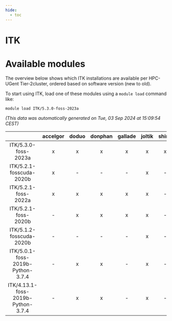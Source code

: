 ```yaml
---
hide:
  - toc
---
```


ITK
===

# Available modules


The overview below shows which ITK installations are available per HPC-UGent Tier-2cluster, ordered based on software version (new to old).

To start using ITK, load one of these modules using a `module load` command like:

```shell
module load ITK/5.3.0-foss-2023a
```

*(This data was automatically generated on Tue, 03 Sep 2024 at 15:09:54 CEST)*  

| |accelgor|doduo|donphan|gallade|joltik|shinx|skitty|
| :---: | :---: | :---: | :---: | :---: | :---: | :---: | :---: |
|ITK/5.3.0-foss-2023a|x|x|x|x|x|x|x|
|ITK/5.2.1-fosscuda-2020b|x|-|-|-|x|-|-|
|ITK/5.2.1-foss-2022a|x|x|x|x|x|-|x|
|ITK/5.2.1-foss-2020b|-|x|x|x|x|-|x|
|ITK/5.1.2-fosscuda-2020b|-|-|-|-|x|-|-|
|ITK/5.0.1-foss-2019b-Python-3.7.4|-|x|x|-|x|-|x|
|ITK/4.13.1-foss-2019b-Python-3.7.4|-|x|x|-|x|-|x|
